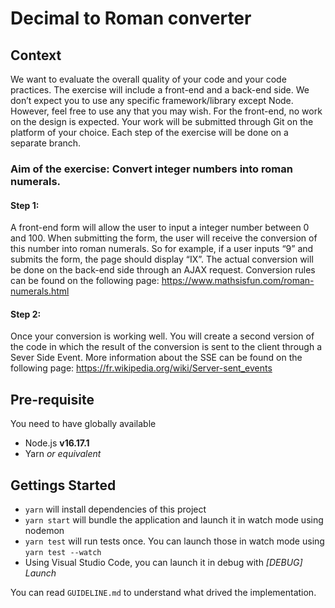 # Decimal to Roman converter

## Context

We want to evaluate the overall quality of your code and your code practices.
The exercise will include a front-end and a back-end side. We don’t expect you to use any
specific framework/library except Node. However, feel free to use any that you may wish.
For the front-end, no work on the design is expected.
Your work will be submitted through Git on the platform of your choice. Each step of the
exercise will be done on a separate branch.
### Aim of the exercise: Convert integer numbers into roman numerals.

#### Step 1:
A front-end form will allow the user to input a integer number between 0 and 100. When
submitting the form, the user will receive the conversion of this number into roman numerals.
So for example, if a user inputs “9” and submits the form, the page should display “IX”.
The actual conversion will be done on the back-end side through an AJAX request.
Conversion rules can be found on the following page:
https://www.mathsisfun.com/roman-numerals.html

#### Step 2:
Once your conversion is working well. You will create a second version of the code in which
the result of the conversion is sent to the client through a Sever Side Event.
More information about the SSE can be found on the following page:
https://fr.wikipedia.org/wiki/Server-sent_events

## Pre-requisite
You need to have globally available
- Node.js **v16.17.1**
- Yarn _or equivalent_


## Gettings Started

- `yarn` will install dependencies of this project
- `yarn start` will bundle the application and launch it in watch mode using nodemon
- `yarn test` will run tests once. You can launch those in watch mode using `yarn test --watch`
- Using Visual Studio Code, you can launch it in debug with  _[DEBUG] Launch_ 


You can read `GUIDELINE.md` to understand what drived the implementation.